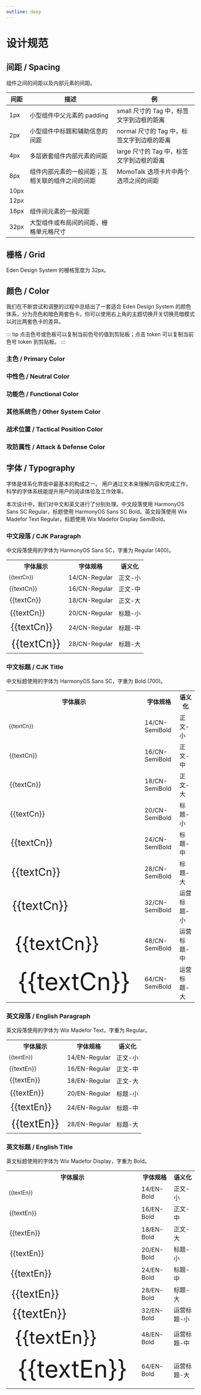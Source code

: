 ```yaml
---
outline: deep
---
```


# 设计规范

## 间距 / Spacing

组件之间的间距以及内部元素的间距。

<script setup>
  import ColorPalette from "../assets/components/ColorPalette.vue";
  import ColorPaletteGroup from "../assets/components/ColorPaletteGroup.vue";

  const aronaBlueGroup = {
  token: "阿罗娜蓝 / Arona Blue",
  description: "阿罗娜蓝是 Eden Design System 的主色，用于品牌标识和主要操作元素。",
  primary: true,
  background: false,
  palettes: [
    {
      color: "#2773E1",
      darkColor: "#4B91E7",
      description: "常规",
      token: "arona-blue-6",
    },
    {
      color: "#4A91E7",
      darkColor: "#397EE1",
      description: "悬浮",
      token: "arona-blue-5",
    },
    {
      color: "#1857BC",
      darkColor: "#70ADED",
      description: "点击",
      token: "arona-blue-7",
    },
    {
      color: "#6FACED",
      darkColor: "#225DBC",
      description: "特殊场景",
      token: "arona-blue-4",
    },
    {
      color: "#96C6F3",
      darkColor: "#114097",
      description: "一般禁用",
      token: "arona-blue-3",
    },
    {
      color: "#BEDEF9",
      darkColor: "#052772",
      description: "文字禁用",
      token: "arona-blue-2",
    },
    {
      color: "#E8F5FF",
      darkColor: "#00164D",
      description: "浅色/白底悬浮",
      token: "arona-blue-1",
    },
  ]
};

const grayGroup = {
  token: "灰度 / Gray",
  description: "灰度色卡包含了从纯黑到纯白共 9 个色阶。",
  palettes: [
    {
      color: "#000",
      description: "纯黑",
      token: "color-gray-9",
    },
    {
      color: "#141414",
      description: "8 度灰",
      token: "color-gray-8",
    },
    {
      color: "#242424",
      description: "14 度灰",
      token: "color-gray-7",
    },
    {
      color: "#404040",
      description: "25 度灰",
      token: "color-gray-6",
    },
    {
      color: "#7c7c7c",
      description: "49 度灰",
      token: "color-gray-5",
    },
    {
      color: "#c0c0c0",
      description: "75 度灰",
      token: "color-gray-4",
    },
    {
      color: "#dfdfdf",
      description: "87 度灰",
      token: "color-gray-3",
    },
    {
      color: "#f2f2f2",
      description: "95 度灰",
      token: "color-gray-2",
    },
    {
      color: "#fff",
      description: "纯白",
      token: "color-gray-1",
    },
  ]
};

const fillGroup = {
  token: "填充色 / Fill",
  description: "填充色用于非主要类型的图标填充，以及部分元素的背景填充。",
  palettes: [
    {
      color: "#616161",
      darkColor: "#4B4B4B",
      description: "强调/图标/特殊场景",
      token: "color-fill-5",
    },
    {
      color: "#818181",
      darkColor: "#828284",
      description: "重/特殊场景",
      token: "color-fill-4",
    },
    {
      color: "#c0c0c0",
      darkColor: "#474749",
      description: "深/灰底悬浮",
      token: "color-fill-3",
    },
    {
      color: "#dfdfdf",
      darkColor: "#414144",
      description: "一般/常规/白底悬浮",
      token: "color-fill-2",
    },
    {
      color: "#f2f2f2",
      darkColor: "#37373A",
      description: "浅/禁用",
      token: "color-fill-1",
    },
    {
      color: "#fff",
      darkColor: "#242424",
      description: "白色",
      token: "color-fill-base",
    },
  ]
};

const textGroup = {
  token: "文字 / Text",
  description: "用于文本内容的展示。",
  palettes: [
    {
      color: "#242424",
      darkColor: "#fff",
      description: "强调/正文标题",
      token: "color-text-5",
    },
    {
      color: "#505050",
      darkColor: "#B8B8B8",
      description: "次强调/正文标题",
      token: "color-text-4",
    },
    {
      color: "#7c7c7c",
      darkColor: "#8C8C8C",
      description: "次要信息",
      token: "color-text-3",
    },
    {
      color: "#bdbdbd",
      darkColor: "#8C8C8C",
      description: "置灰信息",
      token: "color-text-2",
    },
    {
      color: "#fff",
      darkColor: "#1C1C1E",
      description: "纯白文字",
      token: "color-text-1",
    },
  ]
};

const borderGroup = {
  token: "边框 / Border",
  description: "用于边框的颜色。",
  palettes: [
    {
      color: "#a0a0a0",
      darkColor: "#6B6B6B",
      description: "重/按钮描边",
      token: "color-border-4",
    },
    {
      color: "#b3b3b3",
      darkColor: "#575757",
      description: "深/悬浮",
      token: "color-border-3",
    },
    {
      color: "#ececec",
      darkColor: "#474749",
      description: "一般",
      token: "color-border-2",
    },
    {
      color: "#f2f2f2",
      darkColor: "#37373A",
      description: "浅",
      token: "color-border-1",
    },
  ]
};

const successGroup = {
  token: "成功 / Success",
  description: "用于成功、通过状态的提示。",
  palettes: [
    {
      color: "#00b42a",
      darkColor: "#8ED051",
      description: "常规",
      token: "success-6",
    },
    {
      color: "#88d045",
      darkColor: "#7AC43D",
      description: "悬浮",
      token: "success-5",
    },
    {
      color: "#53a618",
      darkColor: "#AADC74",
      description: "点击",
      token: "success-7",
    },
    {
      color: "#c0e790",
      darkColor: "#408814",
      description: "禁用",
      token: "success-3",
    },
    {
      color: "#dbf3ba",
      darkColor: "#296A07",
      description: "特殊场景",
      token: "success-2",
    },
    {
      color: "#f6ffe8",
      darkColor: "#184D00",
      description: "浅色背景",
      token: "success-1",
    },
  ]
};

const warningGroup = {
  token: "警告 / Warning",
  description: "主要用于警告、重点提醒、等待类色彩。",
  palettes: [
    {
      color: "#ffd700",
      darkColor: "#FF9626",
      description: "常规",
      token: "warning-6",
    },
    {
      color: "#FF9A2E",
      darkColor: "#FF8D1F",
      description: "悬浮",
      token: "warning-5",
    },
    {
      color: "#D25F00",
      darkColor: "#FFB357",
      description: "点击",
      token: "warning-7",
    },
    {
      color: "#FFCF8B",
      darkColor: "#A64B0A",
      description: "禁用",
      token: "warning-3",
    },
    {
      color: "#FFE4BA",
      darkColor: "#793004",
      description: "特殊场景",
      token: "warning-2",
    },
    {
      color: "#FFF7E8",
      darkColor: "#4D1B00",
      description: "浅色背景",
      token: "warning-1",
    },
  ]
};

const dangerGroup = {
  token: "错误 / Danger",
  description: "主要用于危险、错误、失败状态的提示。",
  palettes: [
    {
      color: "#E9583B",
      darkColor: "#ED7D60",
      description: "常规",
      token: "danger-6",
    },
    {
      color: "#ED795B",
      darkColor: "#E96449",
      description: "悬浮",
      token: "danger-5",
    },
    {
      color: "#C23A25",
      darkColor: "#F29B81",
      description: "点击",
      token: "danger-7",
    },
    {
      color: "#F6B79F",
      darkColor: "#9B2215",
      description: "禁用",
      token: "danger-3",
    },
    {
      color: "#FBD4C3",
      darkColor: "#740D05",
      description: "特殊场景",
      token: "danger-2",
    },
    {
      color: "#FFF0E8",
      darkColor: "#4D0300",
      description: "浅色背景",
      token: "danger-1",
    },
  ]
};

const planaPinkGroup = {
  token: "普拉娜粉 / Plana Pink",
  description: "普拉娜粉是阿罗娜蓝的反色，用于品牌标识和主要操作元素。",
  palettes: [
    {
      color: "#E62C8C",
      darkColor: "#EB509B",
      description: "常规",
      token: "plana-pink-6",
    },
    {
      color: "#EB4F9A",
      darkColor: "#E63E95",
      description: "悬浮",
      token: "plana-pink-5",
    },
    {
      color: "#C01B76",
      darkColor: "#F076AD",
      description: "点击",
      token: "plana-pink-7",
    },
    {
      color: "#F599BF",
      darkColor: "#991462",
      description: "特殊场景",
      token: "plana-pink-3",
    },
    {
      color: "#FAC0D6",
      darkColor: "#73074A",
      description: "特殊场景",
      token: "plana-pink-2",
    },
    {
      color: "#FFE8F0",
      darkColor: "#4D0032",
      description: "浅色背景",
      token: "plana-pink-1",
    },
  ]
};

const strikerGroup = {
  token: "突击位｜错误 / Striker｜Danger",
  description: "用于表现游戏中的战术位置。",
  palettes: dangerGroup.palettes.map((palette) => {
    return {
      ...palette,
      token: palette.token.replace("danger", "striker"),
    };
  })
};

const specialGroup = {
  token: "特种位｜阿罗娜蓝 / Special｜Arona Blue",
  description: "用于表现游戏中的战术位置。",
  palettes: aronaBlueGroup.palettes.filter(i => "arona-blue-4" !== i.token).map((palette) => {
    return {
      ...palette,
      color: palette.color,
      token: palette.token.replace("arona-blue", "special"),
    };
  })
};

const explosionGroup = {
  token: "爆发 / Explosion",
  description: "用于表现游戏中的攻击和防御属性。",
  palettes: [
    {
      color: "#C23A25",
      darkColor: "#CE5D46",
      description: "常规",
      token: "explosion-6",
    },
    {
      color: "#CE5C45",
      darkColor: "#C24735",
      description: "悬浮",
      token: "explosion-5",
    },
    {
      color: "#A52618",
      darkColor: "#DA816B",
      description: "点击",
      token: "explosion-7",
    },
    {
      color: "#E7A48F",
      darkColor: "#871912",
      description: "禁用",
      token: "explosion-3",
    },
    {
      color: "#F3C9BA",
      darkColor: "#6A0906",
      description: "特殊场景",
      token: "explosion-2",
    },
    {
      color: "#FFEFE8",
      darkColor: "#4D0000",
      description: "浅色背景",
      token: "explosion-1",
    },
  ]
};

const pierceGroup = {
  token: "贯通 / Pierce",
  description: "用于表现游戏中的攻击和防御属性。",
  palettes: [
    {
      color: "#CC9213",
      darkColor: "#D6A834",
      description: "常规",
      token: "pierce-6",
    },
    {
      color: "#D6A937",
      darkColor: "#CC9827",
      description: "悬浮",
      token: "pierce-5",
    },
    {
      color: "#AC740C",
      darkColor: "#E0C05D",
      description: "点击",
      token: "pierce-7",
    },
    {
      color: "#EBD589",
      darkColor: "#8C5B0D",
      description: "禁用",
      token: "pierce-3",
    },
    {
      color: "#F5E9B7",
      darkColor: "#6C4105",
      description: "特殊场景",
      token: "pierce-2",
    },
    {
      color: "#FFFCE8",
      darkColor: "#4D2A00",
      description: "浅色背景",
      token: "pierce-1",
    },
  ]
};

const unarmedGroup = {
  token: "神秘 / Unarmed",
  description: "用于表现游戏中的攻击和防御属性。",
  palettes: [
    {
      color: "#216F9C",
      darkColor: "#408BB0",
      description: "常规",
      token: "unarmed-6",
    },
    {
      color: "#3E8AB0",
      darkColor: "#2C739C",
      description: "悬浮",
      token: "unarmed-5",
    },
    {
      color: "#165A88",
      darkColor: "#62A7C4",
      description: "点击",
      token: "unarmed-7",
    },
    {
      color: "#88C2D7",
      darkColor: "#0E4874",
      description: "禁用",
      token: "unarmed-3",
    },
    {
      color: "#B5DFEB",
      darkColor: "#043660",
      description: "特殊场景",
      token: "unarmed-2",
    },
    {
      color: "#E8FAFF",
      darkColor: "#00264D",
      description: "浅色背景",
      token: "unarmed-1",
    }
  ]
};

const vibrateGroup = {
  token: "振动 / Vibrate",
  description: "用于表现游戏中的攻击和防御属性。",
  palettes: [
    {
      color: "#995AA6",
      darkColor: "#B07FB8",
      description: "常规",
      token: "vibrate-6",
    },
    {
      color: "#AE71B8",
      darkColor: "#995CA6",
      description: "悬浮",
      token: "vibrate-5",
    },
    {
      color: "#7F3A90",
      darkColor: "#C498CA",
      description: "点击",
      token: "vibrate-7",
    },
    {
      color: "#D8A7DB",
      darkColor: "#652179",
      description: "禁用",
      token: "vibrate-3",
    },
    {
      color: "#ECC6ED",
      darkColor: "#4C0D63",
      description: "特殊场景",
      token: "vibrate-2",
    },
    {
      color: "#FFE8FF",
      darkColor: "#36004D",
      description: "浅色背景",
      token: "vibrate-1",
    }
  ]
};

  const textCn = "实用、美观与友好的三位一体";
  const textEn = "Pragmatic, aesthetic, friendly";
</script>

| 间距 | 描述                                             | 例                                         |
| ---- | ------------------------------------------------ | ------------------------------------------ |
| 1px  | 小型组件中父元素的 padding                       | small 尺寸的 Tag 中，标签文字到边框的距离  |
| 2px  | 小型组件中标题和辅助信息的间距                   | normal 尺寸的 Tag 中，标签文字到边框的距离 |
| 4px  | 多层嵌套组件内部元素的间距                       | large 尺寸的 Tag 中，标签文字到边框的距离  |
| 8px  | 组件内部元素的一般间距；互相关联的组件之间的间距 | MomoTalk 选项卡片中两个选项之间的间距      |
| 10px |                                                  |                                            |
| 12px |                                                  |                                            |
| 16px | 组件间元素的一般间距                             |                                            |
| 32px | 大型组件或布局间的间距，栅格单元格尺寸           |                                            |

## 栅格 / Grid

Eden Design System 的栅格宽度为 32px。

## 颜色 / Color

我们在不断尝试和调整的过程中总结出了一套适合 Eden Design System 的颜色体系，分为亮色和暗色两套色卡。你可以使用右上角的主题切换开关切换亮暗模式以对比两套色卡的差异。

::: tip
点击色号或色板可以复制当前色号的值到剪贴板；点击 token 可以复制当前色号 token 到剪贴板。
:::

### 主色 / Primary Color

<ColorPaletteGroup :group="aronaBlueGroup" />

### 中性色 / Neutral Color

<ColorPaletteGroup :group="grayGroup" />

<ColorPaletteGroup :group="fillGroup" />

<ColorPaletteGroup :group="textGroup" />

<ColorPaletteGroup :group="borderGroup" />

### 功能色 / Functional Color

<ColorPaletteGroup :group="successGroup" />

<ColorPaletteGroup :group="warningGroup" />

<ColorPaletteGroup :group="dangerGroup" />

### 其他系统色 / Other System Color

<ColorPaletteGroup :group="planaPinkGroup" />

### 战术位置 / Tactical Position Color

<ColorPaletteGroup :group="strikerGroup" />

<ColorPaletteGroup :group="specialGroup" />

### 攻防属性 / Attack & Defense Color

<ColorPaletteGroup :group="explosionGroup" />

<ColorPaletteGroup :group="pierceGroup" />

<ColorPaletteGroup :group="unarmedGroup" />

## 字体 / Typography

字体是体系化界面中最基本的构成之一。
用户通过文本来理解内容和完成工作，科学的字体系统能提升用户的阅读体验及工作效率。

本次设计中，我们对中文和英文进行了分别处理。中文段落使用 HarmonyOS Sans SC Regular，标题使用 HarmonyOS Sans SC Bold。英文段落使用 Wix Madefor Text Regular，标题使用 Wix Madefor Display SemiBold。

### 中文段落 / CJK Paragraph

中文段落使用的字体为 HarmonyOS Sans SC，字重为 Regular (400)。

<table class="w-full">
<tr>
  <th>字体展示</th>
  <th>字体规格</th>
  <th>语义化</th>
</tr>
<tr>
  <td style="font-size: 14px !important; line-height: 22px !important">{{textCn}}</td>
  <td>14/CN-Regular</td>
  <td>正文-小</td>
</tr>
<tr>
  <td style="font-size: 16px !important; line-height: 24px !important">{{textCn}}</td>
  <td>16/CN-Regular</td>
  <td>正文-中</td>
</tr>
<tr>
  <td style="font-size: 18px !important; line-height: 26px !important">{{textCn}}</td>
  <td>18/CN-Regular</td>
  <td>正文-大</td>
</tr>
<tr>
  <td style="font-size: 20px !important; line-height: 28px !important">{{textCn}}</td>
  <td>20/CN-Regular</td>
  <td>标题-小</td>
</tr>
<tr>
  <td style="font-size: 24px !important; line-height: 32px !important">{{textCn}}</td>
  <td>24/CN-Regular</td>
  <td>标题-中</td>
</tr>
<tr>
  <td style="font-size: 28px !important; line-height: 36px !important">{{textCn}}</td>
  <td>28/CN-Regular</td>
  <td>标题-大</td>
  </tr>
</table>

### 中文标题 / CJK Title

中文标题使用的字体为 HarmonyOS Sans SC，字重为 Bold (700)。

<table class="w-full">
<tr>
<th>字体展示</th>
<th>字体规格</th>
<th>语义化</th>
</tr>
<tr>
  <td class="title" style="font-size: 14px !important; line-height: 22px !important">{{textCn}}</td>
  <td>14/CN-SemiBold</td>
  <td>正文-小</td>
</tr>
<tr>
  <td class="title" style="font-size: 16px !important; line-height: 24px !important">{{textCn}}</td>
  <td>16/CN-SemiBold</td>
  <td>正文-中</td>
</tr>
<tr>
  <td class="title" style="font-size: 18px !important; line-height: 26px !important">{{textCn}}</td>
  <td>18/CN-SemiBold</td>
  <td>正文-大</td>
</tr>
<tr>
  <td class="title" style="font-size: 20px !important; line-height: 28px !important">{{textCn}}</td>
  <td>20/CN-SemiBold</td>
  <td>标题-小</td>
</tr>
<tr>
  <td class="title" style="font-size: 24px !important; line-height: 32px !important">{{textCn}}</td>
  <td>24/CN-SemiBold</td>
  <td>标题-中</td>
</tr>
<tr>
  <td class="title" style="font-size: 28px !important; line-height: 36px !important">{{textCn}}</td>
  <td>28/CN-SemiBold</td>
  <td>标题-大</td>
</tr>
<tr>
<td class="title" style="font-size: 32px !important; line-height: 40px !important">{{textCn}}</td>
<td>32/CN-SemiBold</td>
<td>运营标题-小</td>
</tr>
<tr>
<td class="title" style="font-size: 48px !important; line-height: 56px !important">{{textCn}}</td>
<td>48/CN-SemiBold</td>
<td>运营标题-中</td>
</tr>
<tr>
<td class="title" style="font-size: 64px !important; line-height: 72px !important">{{textCn}}</td>
<td>64/CN-SemiBold</td>
<td>运营标题-大</td>
</tr>
</table>

### 英文段落 / English Paragraph

英文段落使用的字体为 Wix Madefor Text，字重为 Regular。

<table class="w-full">
<tr>
<th>字体展示</th>
<th>字体规格</th>
<th>语义化</th>
</tr>
<tr>
  <td style="font-size: 14px !important; line-height: 22px !important">{{textEn}}</td>
  <td>14/EN-Regular</td>
  <td>正文-小</td>
</tr>
<tr>
  <td style="font-size: 16px !important; line-height: 24px !important">{{textEn}}</td>
  <td>16/EN-Regular</td>
  <td>正文-中</td>
</tr>
<tr>
  <td style="font-size: 18px !important; line-height: 26px !important">{{textEn}}</td>
  <td>18/EN-Regular</td>
  <td>正文-大</td>
</tr>
<tr>
  <td style="font-size: 20px !important; line-height: 28px !important">{{textEn}}</td>
  <td>20/EN-Regular</td>
  <td>标题-小</td>
</tr>
<tr>
  <td style="font-size: 24px !important; line-height: 32px !important">{{textEn}}</td>
  <td>24/EN-Regular</td>
  <td>标题-中</td>
</tr>
<tr>
  <td style="font-size: 28px !important; line-height: 36px !important">{{textEn}}</td>
  <td>28/EN-Regular</td>
  <td>标题-大</td>
</tr>
</table>

### 英文标题 / English Title

英文标题使用的字体为 Wix Madefor Display，字重为 Bold。

<table class="w-full">
<tr>
<th>字体展示</th>
<th>字体规格</th>
<th>语义化</th>
</tr>
<tr>
  <td class="title" style="font-size: 14px !important; line-height: 22px !important">{{textEn}}</td>
  <td>14/EN-Bold</td>
  <td>正文-小</td>
</tr>
<tr>
  <td class="title" style="font-size: 16px !important; line-height: 24px !important">{{textEn}}</td>
  <td>16/EN-Bold</td>
  <td>正文-中</td>
</tr>
<tr>
  <td class="title" style="font-size: 18px !important; line-height: 26px !important">{{textEn}}</td>
  <td>18/EN-Bold</td>
  <td>正文-大</td>
</tr>
<tr>
  <td class="title" style="font-size: 20px !important; line-height: 28px !important">{{textEn}}</td>
  <td>20/EN-Bold</td>
  <td>标题-小</td>
</tr>
<tr>
  <td class="title" style="font-size: 24px !important; line-height: 32px !important">{{textEn}}</td>
  <td>24/EN-Bold</td>
  <td>标题-中</td>
</tr>
<tr>
  <td class="title" style="font-size: 28px !important; line-height: 36px !important">{{textEn}}</td>
  <td>28/EN-Bold</td>
  <td>标题-大</td>
</tr>
<tr>
<td class="title" style="font-size: 32px !important; line-height: 40px !important">{{textEn}}</td>
<td>32/EN-Bold</td>
<td>运营标题-小</td>
</tr>
<tr>
<td class="title" style="font-size: 48px !important; line-height: 56px !important">{{textEn}}</td>
<td>48/EN-Bold</td>
<td>运营标题-中</td>
</tr>
<tr>
<td class="title" style="font-size: 64px !important; line-height: 72px !important">{{textEn}}</td>
<td>64/EN-Bold</td>
<td>运营标题-大</td>
</tr>
</table>